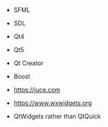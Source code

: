 - SFML
- SDL
- Qt4
- Qt5
- Qt Creator
- Boost
- https://juce.com

- https://www.wxwidgets.org
- QtWidgets rather than QtQuick